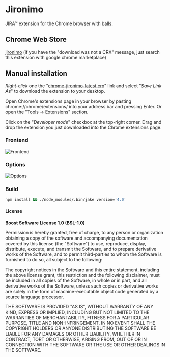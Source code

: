 Jironimo
===============

JIRA&trade; extension for the Chrome browser with balls.

## Chrome Web Store
[jironimo](https://chrome.google.com/webstore/detail/jironimo/bplmocfiilcboedgegkcndbngiicdihl) (if you have the "download was not a CRX" message, just search this extension with google chrome marketplace)

## Manual installation
*Right-click* one the "[chrome-jironimo-latest.crx](https://raw.github.com/kkamkou/chrome-jironimo/master/packed/chrome-jironimo-latest.crx)" link and select "*Save Link As*" to download the extension to your desktop.

Open Chrome's extensions page in your browser by pasting chrome://chrome/extensions/ into your address bar and pressing Enter. Or open the "Tools -> Extensions" section.

Click on the "*Developer mode*" checkbox at the top-right corner. Drag and drop the extension you just downloaded into the Chrome extensions page.

### Frontend
![Frontend](https://raw.github.com/kkamkou/chrome-jironimo/gh-pages/images/jironimo-frontend.jpg)

### Options
![Options](https://raw.github.com/kkamkou/chrome-jironimo/gh-pages/images/jironimo-options.jpg)

### Build
```sh
npm install && ./node_modules/.bin/jake version='4.0'
```

#### License
**Boost Software License 1.0 (BSL-1.0)**

Permission is hereby granted, free of charge, to any person or organization obtaining a copy of the software and accompanying documentation covered by this license (the "Software") to use, reproduce, display, distribute, execute, and transmit the Software, and to prepare derivative works of the Software, and to permit third-parties to whom the Software is furnished to do so, all subject to the following:

The copyright notices in the Software and this entire statement, including the above license grant, this restriction and the following disclaimer, must be included in all copies of the Software, in whole or in part, and all derivative works of the Software, unless such copies or derivative works are solely in the form of machine-executable object code generated by a source language processor.

THE SOFTWARE IS PROVIDED "AS IS", WITHOUT WARRANTY OF ANY KIND, EXPRESS OR IMPLIED, INCLUDING BUT NOT LIMITED TO THE WARRANTIES OF MERCHANTABILITY, FITNESS FOR A PARTICULAR PURPOSE, TITLE AND NON-INFRINGEMENT. IN NO EVENT SHALL THE COPYRIGHT HOLDERS OR ANYONE DISTRIBUTING THE SOFTWARE BE LIABLE FOR ANY DAMAGES OR OTHER LIABILITY, WHETHER IN CONTRACT, TORT OR OTHERWISE, ARISING FROM, OUT OF OR IN CONNECTION WITH THE SOFTWARE OR THE USE OR OTHER DEALINGS IN THE SOFTWARE.
